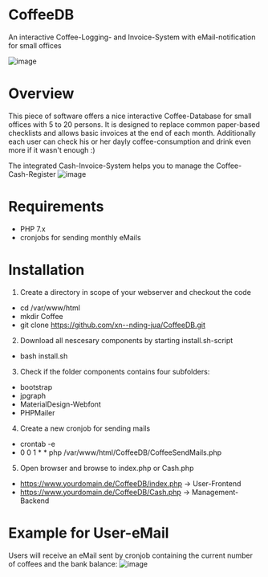 # CoffeeDB
An interactive Coffee-Logging- and Invoice-System with eMail-notification for small offices

![image](https://user-images.githubusercontent.com/9845353/136352339-f076193f-829f-4f4c-a962-8c3f71fc2b91.png)

# Overview
This piece of software offers a nice interactive Coffee-Database for small offices with 5 to 20 persons. It is designed to replace common paper-based checklists and allows basic invoices at the end of each month. Additionally each user can check his or her dayly coffee-consumption and drink even more if it wasn't enough :)

The integrated Cash-Invoice-System helps you to manage the Coffee-Cash-Register
![image](https://user-images.githubusercontent.com/9845353/136352787-43df65f8-87ce-4cf9-9266-64813e054359.png)

# Requirements
- PHP 7.x
- cronjobs for sending monthly eMails

# Installation
1. Create a directory in scope of your webserver and checkout the code
- cd /var/www/html
- mkdir Coffee
- git clone https://github.com/xn--nding-jua/CoffeeDB.git

2. Download all nescesary components by starting install.sh-script
- bash install.sh

3. Check if the folder components contains four subfolders:
- bootstrap
- jpgraph
- MaterialDesign-Webfont
- PHPMailer

4. Create a new cronjob for sending mails
- crontab -e
- 0 0 1 * * php /var/www/html/CoffeeDB/CoffeeSendMails.php

5. Open browser and browse to index.php or Cash.php
- https://www.yourdomain.de/CoffeeDB/index.php -> User-Frontend
- https://www.yourdomain.de/CoffeeDB/Cash.php -> Management-Backend


# Example for User-eMail
Users will receive an eMail sent by cronjob containing the current number of coffees and the bank balance:
![image](https://user-images.githubusercontent.com/9845353/136380417-44cd4ee5-8bfb-49eb-910e-720ccfdf5e47.png)
